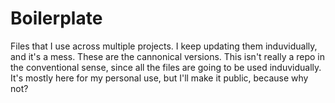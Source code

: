 # Boilerplate
Files that I use across multiple projects. I keep updating them induvidually, and it's a mess. 
These are the cannonical versions. This isn't really a repo in the conventional sense, since all 
the files are going to be used induvidually. 
It's mostly here for my personal use, but I'll make it public, because why not?
